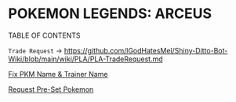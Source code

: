 # POKEMON LEGENDS: ARCEUS

TABLE OF CONTENTS

`Trade Request` -> https://github.com/lGodHatesMel/Shiny-Ditto-Bot-Wiki/blob/main/wiki/PLA/PLA-TradeRequest.md

[Fix PKM Name & Trainer Name]()

[Request Pre-Set Pokemon]()



